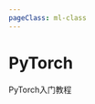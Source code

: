 ```yaml
---
pageClass: ml-class
---
```


<!--
 * @Description: 
 * @Author: Jack Huang
 * @Github: https://github.com/HuangJiaLian
 * @Date: 2019-10-12 19:55:11
 * @LastEditors: Jack Huang
 * @LastEditTime: 2019-10-12 19:56:30
 -->

# PyTorch
PyTorch入门教程

<Livere/>

